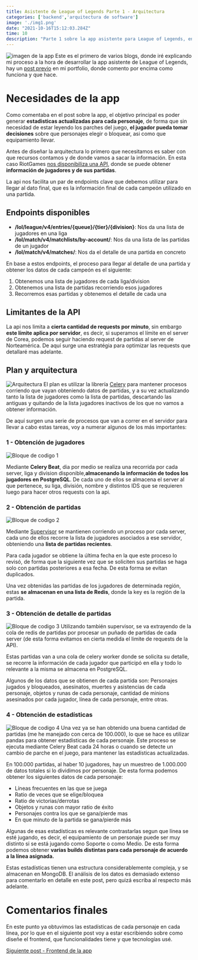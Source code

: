 ```yaml
---
title: Asistente de League of Legends Parte 1 - Arquitectura
categories: ['backend','arquitectura de software']
image: './img1.png'
date: "2021-10-16T15:12:03.284Z"
time: 10
description: "Parte 1 sobre la app asistente para League of Legends, en esta primera parte hablaré del diseño de la arquitectura para obtener estadísticas."
---
```


![imagen de la app ](img1.png)
Este es el primero de varios blogs, donde iré explicando mi proceso a la hora de desarrollar la app asistente de League of Legends, hay un [post previo](/portfolio-work-1) en mi portfolio, donde comento por encima como funciona y que hace.

# Necesidades de la app
Como comentaba en el post sobre la app, el objetivo principal es poder generar **estadisticas actualizadas para cada personaje**, de forma que sin necesidad de estar leyendo los parches del juego, **el jugador pueda tomar decisiones** sobre que personajes elegir o bloquear, asi como que equipamiento llevar.

Antes de diseñar la arquitectura lo primero que necesitamos es saber con que recursos contamos y de donde vamos a sacar la información.
En esta caso RiotGames [nos disponibiliza una API](https://developer.riotgames.com/apis), donde se puede obtener **información de jugadores y de sus partidas**.

La api nos facilita un par de endpoints clave que debemos utilizar para llegar al dato final, que es la información final de cada campeón utilizado en una partida.

## Endpoints disponibles
- **/lol/league/v4/entries/{queue}/{tier}/{division}**: Nos da una lista de jugadores en una liga
- **/lol/match/v4/matchlists/by-account/**: Nos da una lista de las partidas de un jugador
- **/lol/match/v4/matches/**: Nos da el detalle de una partida en concreto

En base a estos endpoints, el proceso para llegar al detalle de una partida y obtener los datos de cada campeón es el siguiente:
1. Obtenemos una lista de jugadores de cada liga/division
2. Obtenemos una lista de partidas recorriendo esos jugadores
3. Recorremos esas partidas y obtenemos el detalle de cada una

## Limitantes de la API 
La api nos limita a **cierta cantidad de requests por minuto**, sin embargo **este límite aplica por servidor**, es decir, si superamos el límite en el server de Corea, podemos seguir haciendo request de partidas al server de Norteamérica. De aquí surge una estratégia para optimizar las requests que detallaré mas adelante.


## Plan y arquitectura
![Arquitectura](./model-architecture.jpg)
El plan es utilizar la librería [Celery](https://docs.celeryproject.org/en/stable/) para mantener procesos corriendo que vayan obteniendo datos de partidas, y a su vez actualizando tanto la lista de jugadores como la lista de partidas, descartando las antiguas y quitando de la lista jugadores inactivos de los que no vamos a obtener información.

De aquí surgen una serie de procesos que van a correr en el servidor para llevar a cabo estas tareas, voy a numerar algunos de los más importantes:

### 1 - Obtención de jugadores
![Bloque de codigo 1](./code1.png)

Mediante **Celery Beat**, dia por medio se realiza una recorrida por cada server, liga y division disponible,**almacenando la información de todos los jugadores en PostgreSQL**. De cada uno de ellos se almacena el server al que pertenece, su liga, división, nombre y distintos IDS que se requieren luego para hacer otros requests con la api.

### 2 - Obtención de partidas
![Bloque de codigo 2](./code2.png)

Mediante [Supervisor](http://supervisord.org/running.html) se mantienen corriendo un proceso por cada server, cada uno de ellos recorre la lista de jugadores asociados a ese servidor, obteniendo una **lista de partidas recientes**.

Para cada jugador se obtiene la última fecha en la que este proceso lo revisó, de forma que la siguiente vez que se soliciten sus partidas se haga solo con partidas posteriores a esa fecha. De esta forma se evitan duplicados.

Una vez obtenidas las partidas de los jugadores de determinada región, estas **se almacenan en una lista de Redis**, donde la key es la región de la partida.


### 3 - Obtención de detalle de partidas
![Bloque de codigo 3](./code3.png)
Utilizando también supervisor, se va extrayendo de la cola de redis de partidas por procesar un puñado de partidas de cada server (de esta forma evitamos en cierta medida el limite de requests de la API).

Estas partidas van a una cola de celery worker donde se solicita su detalle, se recorre la información de cada jugador que participó en ella y todo lo relevante a la misma se almacena en PostgreSQL.

Algunos de los datos que se obtienen de cada partida son: Personajes jugados y bloqueados, asesinatos, muertes y asistencias de cada personaje, objetos y runas de cada personaje, cantidad de minions asesinados por cada jugador, línea de cada personaje, entre otras.

### 4 - Obtención de estadísticas
![Bloque de codigo 4](./code4.PNG)
Una vez ya se han obtenido una buena cantidad de partidas (me he manejado con cerca de 100.000), lo que se hace es utilizar pandas para obtener estadisticas de cada personaje. Este proceso se ejecuta mediante Celery Beat cada 24 horas o cuando se detecte un cambio de parche en el juego, para mantener las estadísticas actualizadas.

En 100.000 partidas, al haber 10 jugadores, hay un muestreo de 1.000.000 de datos totales si lo dividimos por personaje. De esta forma podemos obtener los siguientes datos de cada personaje:

- Líneas frecuentes en las que se juega
- Ratio de veces que se elige/bloquea
- Ratio de victorias/derrotas
- Objetos y runas con mayor ratio de éxito
- Personajes contra los que se gana/pierde mas 
- En que minuto de la partida se gana/pierde más

Algunas de esas estadísticas es relevante contrastarlas segun que línea se esté jugando, es decir, el equipamiento de un personaje puede ser muy distinto si se está jugando como Soporte o como Medio. De esta forma podemos obtener **varias builds distintas para cada personaje de acuerdo a la línea asignada.**

Estas estadísticas tienen una estructura considerablemente compleja, y se almacenan en MongoDB.
El análisis de los datos es demasiado extenso para comentarlo en detalle en este post, pero quizá escriba al respecto más adelante.

# Comentarios finales

En este punto ya obtuvimos las estadísticas de cada personaje en cada línea, por lo que en el siguiente post voy a estar escribiendo sobre como diseñe el frontend, que funcionalidades tiene y que tecnologías usé.

[Siguiente post - Frontend de la app](/frontend-lol-app/)